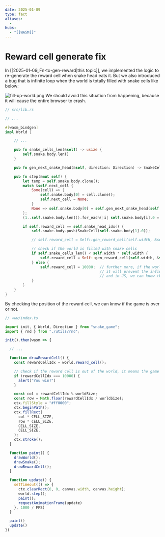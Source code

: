 ```yaml
---
date: 2025-01-09
type: fact
aliases:
  -
hubs:
  - "[[WASM]]"
---
```


# Reward cell generate fix

In [[2025-01-09_Fn-to-gen-reward|this topic]], we implemented the logic to re-generate the reward cell when snake head eats it. But we also introduced a bug that is infinite loop when the world is totally filled with snake cells like below:

![fill-up-world.png](../assets/imgs/fill-up-world.png)
We should avoid this situation from happening, because it will cause the entire browser to crash.

```rs
// src/lib.rs

// ...

#[wasm_bindgen]
impl World {

    // ...

    pub fn snake_cells_len(&self) -> usize {
        self.snake.body.len()
    }

    pub fn gen_next_snake_head(&self, direction: Direction) -> SnakeCell { ... }

    pub fn step(&mut self) {
        let temp = self.snake.body.clone();
        match &self.next_cell {
            Some(cell) => {
                self.snake.body[0] = cell.clone();
                self.next_cell = None;
            }
            None => self.snake.body[0] = self.gen_next_snake_head(self.snake.direction),
        };
        (1..self.snake.body.len()).for_each(|i| self.snake.body[i].0 = temp[i - 1].0);

        if self.reward_cell == self.snake_head_idx() {
            self.snake.body.push(SnakeCell(self.snake.body[1].0));

            // self.reward_cell = Self::gen_reward_cell(self.width, &self.snake.body);  // instead of re-generate reward_cell directly, we should check if the world is filled with snake cells

            // check if the world is filled with snake cells
            if self.snake_cells_len() < self.width * self.width {
                self.reward_cell = Self::gen_reward_cell(self.width, &self.snake.body); // re-generate reward_cell when still have empty
            } else {
                self.reward_cell = 10000;  // further more, if the world is filled with snake cells, we set reward_cell to the position that is out of the world
                                           // it will prevent the infinite because the sanke_head will never eat the reward_cell again
                                           // and in JS, we can know that the game is over when the reward_cell is out of the world
            }
        }
    }
}
```

By checking the position of the reward cell, we can know if the game is over or not. 

```ts
// www/index.ts

import init, { World, Direction } from "snake_game";
import { rnd } from "./utils/rnd";

init().then(wasm => {

  // ...

  function drawRewardCell() {
    const rewardCellIdx = world.reward_cell();

    // check if the reward cell is out of the world, it means the game is over
    if (rewardCellIdx === 10000) {
      alert("You win!")
    }

    const col = rewardCellIdx % worldSize;
    const row = Math.floor(rewardCellIdx / worldSize);
    ctx.fillStyle = "#ff0000";
    ctx.beginPath();
    ctx.fillRect(
      col * CELL_SIZE,
      row * CELL_SIZE,
      CELL_SIZE,
      CELL_SIZE,
    );
    ctx.stroke();
  }

  function paint() {
    drawWorld();
    drawSnake();
    drawRewardCell();
  }

  function update() {
    setTimeout(() => {
      ctx.clearRect(0, 0, canvas.width, canvas.height);
      world.step();
      paint();
      requestAnimationFrame(update)
    }, 1000 / FPS)
  }

  paint()
  update()
})
```

